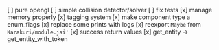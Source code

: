 [ ] pure opengl
[ ] simple collision detector/solver
[ ] fix tests
[x] manage memory properly
[x] tagging system
[x] make component type a enum_flags
[x] replace some prints with logs
[x] reexport `Maybe` from `Karakuri/module.jai'`
[x] success return values
[x] get_entity -> get_entity_with_token
